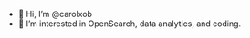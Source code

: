 - 👋 Hi, I’m @carolxob
- 👀 I’m interested in OpenSearch, data analytics, and coding.

<!---
carolxob/carolxob is a ✨ special ✨ repository because its `README.md` (this file) appears on your GitHub profile.
You can click the Preview link to take a look at your changes.
--->
